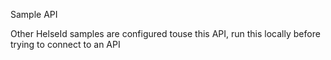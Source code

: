 Sample API

Other HelseId samples are configured touse this API, run this locally before trying to connect to an API

